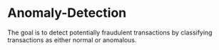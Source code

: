 # Anomaly-Detection
The goal is to detect potentially fraudulent transactions by classifying transactions as either normal or anomalous.
